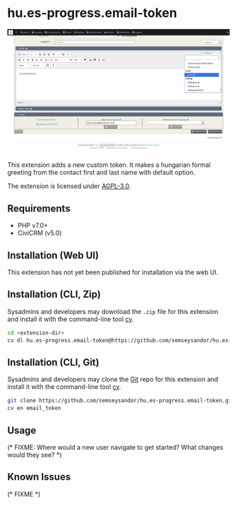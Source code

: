 # hu.es-progress.email-token

![Screenshot](images/screenshot.png)

This extension adds a new custom token. It makes a hungarian formal greeting
from the contact first and last name with default option.

The extension is licensed under [AGPL-3.0](LICENSE.txt).

## Requirements

* PHP v7.0+
* CiviCRM (v5.0)

## Installation (Web UI)

This extension has not yet been published for installation via the web UI.

## Installation (CLI, Zip)

Sysadmins and developers may download the `.zip` file for this extension and
install it with the command-line tool [cv](https://github.com/civicrm/cv).

```bash
cd <extension-dir>
cv dl hu.es-progress.email-token@https://github.com/semseysandor/hu.es-progress.email-token/archive/master.zip
```

## Installation (CLI, Git)

Sysadmins and developers may clone the [Git](https://en.wikipedia.org/wiki/Git) repo for this extension and
install it with the command-line tool [cv](https://github.com/civicrm/cv).

```bash
git clone https://github.com/semseysandor/hu.es-progress.email-token.git
cv en email_token
```

## Usage

(* FIXME: Where would a new user navigate to get started? What changes would they see? *)

## Known Issues

(* FIXME *)
